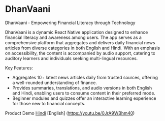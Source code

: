 # DhanVaani
DhanVaani - Empowering Financial Literacy through Technology

DhanVaani is a dynamic React Native application designed to enhance financial literacy and awareness among users. The app serves as a comprehensive platform that aggregates and delivers daily financial news articles from diverse categories in both English and Hindi. With an emphasis on accessibility, the content is accompanied by audio support, catering to auditory learners and individuals seeking multi-lingual resources.

Key Features:
- Aggregates 10+ latest news articles daily from trusted sources, offering a well-rounded understanding of finance.
- Provides summaries, translations, and audio versions in both English and Hindi, enabling users to consume content in their preferred mode.
- Beginner modules and quizzes offer an interactive learning experience for those new to financial concepts.

Product Demo [Hindi](https://youtu.be/R9UQeA8zfus)
             [English] (https://youtu.be/0JrA9WBhm40)
